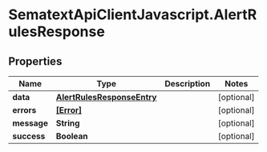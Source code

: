 # SematextApiClientJavascript.AlertRulesResponse

## Properties

| Name        | Type                                                      | Description | Notes      |
| ----------- | --------------------------------------------------------- | ----------- | ---------- |
| **data**    | [**AlertRulesResponseEntry**](AlertRulesResponseEntry.md) |             | [optional] |
| **errors**  | [**[Error]**](Error.md)                                   |             | [optional] |
| **message** | **String**                                                |             | [optional] |
| **success** | **Boolean**                                               |             | [optional] |

